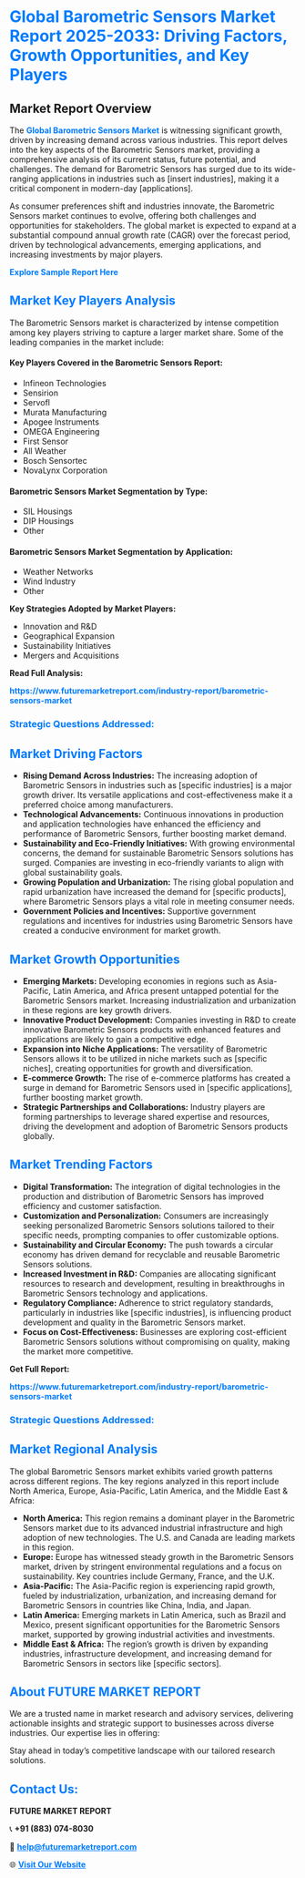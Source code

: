 <h1 style="color: #007BFF;">Global Barometric Sensors Market Report 2025-2033: Driving Factors, Growth Opportunities, and Key Players</h1>

<section id="overview">
<h2>Market Report Overview</h2>
<p>The <a href="https://www.futuremarketreport.com/industry-report/barometric-sensors-market" style="color: #007BFF; text-decoration: none;"><strong>Global Barometric Sensors Market</strong></a> is witnessing significant growth, driven by increasing demand across various industries. This report delves into the key aspects of the Barometric Sensors market, providing a comprehensive analysis of its current status, future potential, and challenges. The demand for Barometric Sensors has surged due to its wide-ranging applications in industries such as [insert industries], making it a critical component in modern-day [applications].</p>
<p>As consumer preferences shift and industries innovate, the Barometric Sensors market continues to evolve, offering both challenges and opportunities for stakeholders. The global market is expected to expand at a substantial compound annual growth rate (CAGR) over the forecast period, driven by technological advancements, emerging applications, and increasing investments by major players.</p>
</section>

<section id="overview">
<p><a href="https://www.futuremarketreport.com/request-sample/reportId=115292" style="color: #007BFF; text-decoration: none;"><strong>Explore Sample Report Here</strong></a></p>
</section>

<section id="key-players">
<h2 style="color: #007BFF;">Market Key Players Analysis</h2>
<p>The Barometric Sensors market is characterized by intense competition among key players striving to capture a larger market share. Some of the leading companies in the market include:</p>
<h4>Key Players Covered in the Barometric Sensors Report:</h4>
<ul><li>Infineon Technologies</li><li>Sensirion</li><li>Servofl</li><li>Murata Manufacturing</li><li>Apogee Instruments</li><li>OMEGA Engineering</li><li>First Sensor</li><li>All Weather</li><li>Bosch Sensortec</li><li>NovaLynx Corporation</li></ul>
<h4>Barometric Sensors Market Segmentation by Type:</h4>
<ul><li>SIL Housings</li><li>DIP Housings</li><li>Other</li></ul>

<h4>Barometric Sensors Market Segmentation by Application:</h4>
<ul><li>Weather Networks</li><li>Wind Industry</li><li>Other</li></ul>
<p><strong>Key Strategies Adopted by Market Players:</strong></p>
<ul>
<li>Innovation and R&D</li>
<li>Geographical Expansion</li>
<li>Sustainability Initiatives</li>
<li>Mergers and Acquisitions</li>
</ul>
</section>

<section>
<p><strong>Read Full Analysis: </strong></p><a href="https://www.futuremarketreport.com/industry-report/barometric-sensors-market" style="color: #007BFF; text-decoration: none;"><strong>https://www.futuremarketreport.com/industry-report/barometric-sensors-market</strong></a>
<h3 style="color: #007BFF;">Strategic Questions Addressed:</h3>
</section>

<section id="driving-factors">
<h2 style="color: #007BFF;">Market Driving Factors</h2>
<ul>
<li><strong>Rising Demand Across Industries:</strong> The increasing adoption of Barometric Sensors in industries such as [specific industries] is a major growth driver. Its versatile applications and cost-effectiveness make it a preferred choice among manufacturers.</li>
<li><strong>Technological Advancements:</strong> Continuous innovations in production and application technologies have enhanced the efficiency and performance of Barometric Sensors, further boosting market demand.</li>
<li><strong>Sustainability and Eco-Friendly Initiatives:</strong> With growing environmental concerns, the demand for sustainable Barometric Sensors solutions has surged. Companies are investing in eco-friendly variants to align with global sustainability goals.</li>
<li><strong>Growing Population and Urbanization:</strong> The rising global population and rapid urbanization have increased the demand for [specific products], where Barometric Sensors plays a vital role in meeting consumer needs.</li>
<li><strong>Government Policies and Incentives:</strong> Supportive government regulations and incentives for industries using Barometric Sensors have created a conducive environment for market growth.</li>
</ul>
</section>

<section id="growth-opportunities">
<h2 style="color: #007BFF;">Market Growth Opportunities</h2>
<ul>
<li><strong>Emerging Markets:</strong> Developing economies in regions such as Asia-Pacific, Latin America, and Africa present untapped potential for the Barometric Sensors market. Increasing industrialization and urbanization in these regions are key growth drivers.</li>
<li><strong>Innovative Product Development:</strong> Companies investing in R&D to create innovative Barometric Sensors products with enhanced features and applications are likely to gain a competitive edge.</li>
<li><strong>Expansion into Niche Applications:</strong> The versatility of Barometric Sensors allows it to be utilized in niche markets such as [specific niches], creating opportunities for growth and diversification.</li>
<li><strong>E-commerce Growth:</strong> The rise of e-commerce platforms has created a surge in demand for Barometric Sensors used in [specific applications], further boosting market growth.</li>
<li><strong>Strategic Partnerships and Collaborations:</strong> Industry players are forming partnerships to leverage shared expertise and resources, driving the development and adoption of Barometric Sensors products globally.</li>
</ul>
</section>

<section id="trending-factors">
<h2 style="color: #007BFF;">Market Trending Factors</h2>
<ul>
<li><strong>Digital Transformation:</strong> The integration of digital technologies in the production and distribution of Barometric Sensors has improved efficiency and customer satisfaction.</li>
<li><strong>Customization and Personalization:</strong> Consumers are increasingly seeking personalized Barometric Sensors solutions tailored to their specific needs, prompting companies to offer customizable options.</li>
<li><strong>Sustainability and Circular Economy:</strong> The push towards a circular economy has driven demand for recyclable and reusable Barometric Sensors solutions.</li>
<li><strong>Increased Investment in R&D:</strong> Companies are allocating significant resources to research and development, resulting in breakthroughs in Barometric Sensors technology and applications.</li>
<li><strong>Regulatory Compliance:</strong> Adherence to strict regulatory standards, particularly in industries like [specific industries], is influencing product development and quality in the Barometric Sensors market.</li>
<li><strong>Focus on Cost-Effectiveness:</strong> Businesses are exploring cost-efficient Barometric Sensors solutions without compromising on quality, making the market more competitive.</li>
</ul>
</section>

<section>
<p><strong>Get Full Report: </strong></p><a href="https://www.futuremarketreport.com/industry-report/barometric-sensors-market" style="color: #007BFF; text-decoration: none;"><strong>https://www.futuremarketreport.com/industry-report/barometric-sensors-market</strong></a>
<h3 style="color: #007BFF;">Strategic Questions Addressed:</h3>
</section>


<section id="regional-analysis">
<h2 style="color: #007BFF;">Market Regional Analysis</h2>
<p>The global Barometric Sensors market exhibits varied growth patterns across different regions. The key regions analyzed in this report include North America, Europe, Asia-Pacific, Latin America, and the Middle East & Africa:</p>
<ul>
<li><strong>North America:</strong> This region remains a dominant player in the Barometric Sensors market due to its advanced industrial infrastructure and high adoption of new technologies. The U.S. and Canada are leading markets in this region.</li>
<li><strong>Europe:</strong> Europe has witnessed steady growth in the Barometric Sensors market, driven by stringent environmental regulations and a focus on sustainability. Key countries include Germany, France, and the U.K.</li>
<li><strong>Asia-Pacific:</strong> The Asia-Pacific region is experiencing rapid growth, fueled by industrialization, urbanization, and increasing demand for Barometric Sensors in countries like China, India, and Japan.</li>
<li><strong>Latin America:</strong> Emerging markets in Latin America, such as Brazil and Mexico, present significant opportunities for the Barometric Sensors market, supported by growing industrial activities and investments.</li>
<li><strong>Middle East & Africa:</strong> The region’s growth is driven by expanding industries, infrastructure development, and increasing demand for Barometric Sensors in sectors like [specific sectors].</li>
</ul>
</section>

<footer>
<h2 style="color: #007BFF;">About FUTURE MARKET REPORT</h2>
<p>We are a trusted name in market research and advisory services, delivering actionable insights and strategic support to businesses across diverse industries. Our expertise lies in offering:</p>

<p>Stay ahead in today’s competitive landscape with our tailored research solutions.</p>

<h2 style="color: #007BFF;">Contact Us:</h2>
<p><strong>FUTURE MARKET REPORT</strong></p>
<p>📞 <strong>+91 (883) 074-8030</strong></p>
<p>📧 <strong><a href="mailto:help@futuremarketreport.com" style="color: #007BFF;">help@futuremarketreport.com</a></strong></p>
<p>🌐 <strong><a href="https://www.futuremarketreport.com/" style="color: #007BFF;">Visit Our Website</a></strong></p>
</footer>